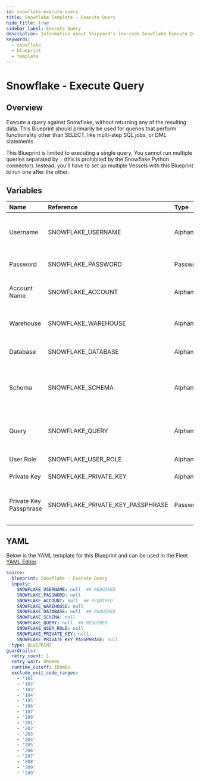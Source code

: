 ```yaml
---
id: snowflake-execute-query
title: Snowflake Template - Execute Query
hide_title: true
sidebar_label: Execute Query
description: Information about Shipyard's low-code Snowflake Execute Query blueprint. Execute any SQL query against a Snowflake database.
keywords:
  - snowflake
  - blueprint
  - template
---
```


# Snowflake - Execute Query

## Overview

Execute a query against Snowflake, without returning any of the resulting data. This Blueprint should primarily be used for queries that perform functionality other than SELECT, like multi-step SQL jobs, or DML statements.

This Blueprint is limited to executing a single query. You cannot run multiple queries separated by `;` (this is prohibited by the Snowflake Python connector). Instead, you'll have to set up multiple Vessels with this Blueprint to run one after the other.

## Variables

| Name | Reference | Type | Required | Default | Options | Description             |
|:-----|:----------|:-----|:---------|:--------|:--------|:------------------------|
| Username | SNOWFLAKE_USERNAME | Alphanumeric | :white_check_mark: | - | - | The Snowflake Username that has access to the table, schema, and warehouse that you want to use. |
| Password | SNOWFLAKE_PASSWORD | Password | :heavy_minus_sign: | - | - | The password associated with your Username. |
| Account Name | SNOWFLAKE_ACCOUNT | Alphanumeric | :white_check_mark: | - | - | Typically found in the URL you use to access Snowflake, before `.snowflakecomputing.com` |
| Warehouse | SNOWFLAKE_WAREHOUSE | Alphanumeric | :heavy_minus_sign: | - | - | If left blank, will use the default warehouse associated with the provided username. |
| Database | SNOWFLAKE_DATABASE | Alphanumeric | :white_check_mark: | - | - | The name of the Database that you want to run a query against. |
| Schema | SNOWFLAKE_SCHEMA | Alphanumeric | :heavy_minus_sign: | - | - | The name of the Schema you want to run a query against. If left blank, it's expected that your query will include the schema in it. |
| Query | SNOWFLAKE_QUERY | Alphanumeric | :white_check_mark: | - | - | The contents of the SQL query that you want to run. Does not support running multiple queries separated by `;` |
| User Role | SNOWFLAKE_USER_ROLE | Alphanumeric | :heavy_minus_sign: | - | - | The optional role for the database user |
| Private Key | SNOWFLAKE_PRIVATE_KEY | Alphanumeric | :heavy_minus_sign: | - | - | The optional private key to use for authentication |
| Private Key Passphrase | SNOWFLAKE_PRIVATE_KEY_PASSPHRASE | Password | :heavy_minus_sign: | - | - | The passphrase for the private key file. Is required only if authenticating with a private key |




## YAML

Below is the YAML template for this Blueprint and can be used in the
Fleet [YAML Editor](../../reference/fleets/yaml-editor.md).

```yaml
source:
  blueprint: Snowflake - Execute Query
  inputs:
    SNOWFLAKE_USERNAME: null  ## REQUIRED
    SNOWFLAKE_PASSWORD: null
    SNOWFLAKE_ACCOUNT: null  ## REQUIRED
    SNOWFLAKE_WAREHOUSE: null
    SNOWFLAKE_DATABASE: null  ## REQUIRED
    SNOWFLAKE_SCHEMA: null
    SNOWFLAKE_QUERY: null  ## REQUIRED
    SNOWFLAKE_USER_ROLE: null
    SNOWFLAKE_PRIVATE_KEY: null
    SNOWFLAKE_PRIVATE_KEY_PASSPHRASE: null
  type: BLUEPRINT
guardrails:
  retry_count: 1
  retry_wait: 0h0m0s
  runtime_cutoff: 1h0m0s
  exclude_exit_code_ranges:
    - '101'
    - '102'
    - '103'
    - '104'
    - '105'
    - '106'
    - '107'
    - '200'
    - '201'
    - '202'
    - '203'
    - '204'
    - '205'
    - '206'
    - '207'
    - '208'
    - '209'
    - '249'
 ```


